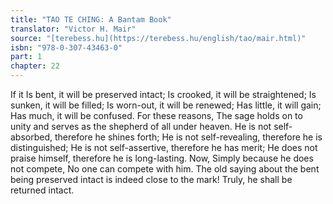 ```yaml
---
title: "TAO TE CHING: A Bantam Book"
translator: "Victor H. Mair"
source: "[terebess.hu](https://terebess.hu/english/tao/mair.html)"
isbn: "978-0-307-43463-0"
part: 1
chapter: 22
---
```

If it
Is bent, it will be preserved intact;
Is crooked, it will be straightened;
Is sunken, it will be filled;
Is worn-out, it will be renewed;
Has little, it will gain;
Has much, it will be confused.
For these reasons,
The sage holds on to unity and serves as the shepherd of all under heaven.
He is not self-absorbed, therefore he shines forth;
He is not self-revealing, therefore he is distinguished;
He is not self-assertive, therefore he has merit;
He does not praise himself, therefore he is long-lasting.
Now,
Simply because he does not compete,
No one can compete with him.
The old saying about the bent being preserved intact is indeed close to the mark!
Truly, he shall be returned intact.